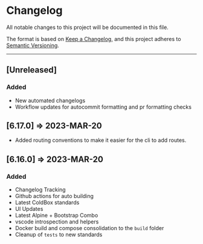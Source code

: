 # Changelog

All notable changes to this project will be documented in this file.

The format is based on [Keep a Changelog](https://keepachangelog.com/en/1.0.0/),
and this project adheres to [Semantic Versioning](https://semver.org/spec/v2.0.0.html).

----

## [Unreleased]

### Added

* New automated changelogs
* Workflow updates for autocommit formatting and pr formatting checks

## [6.17.0] => 2023-MAR-20

* Added routing conventions to make it easier for the cli to add routes.

## [6.16.0] => 2023-MAR-20

### Added

* Changelog Tracking
* Github actions for auto building
* Latest ColdBox standards
* UI Updates
* Latest Alpine + Bootstrap Combo
* vscode introspection and helpers
* Docker build and compose consolidation to the `build` folder
* Cleanup of `tests` to new standards
